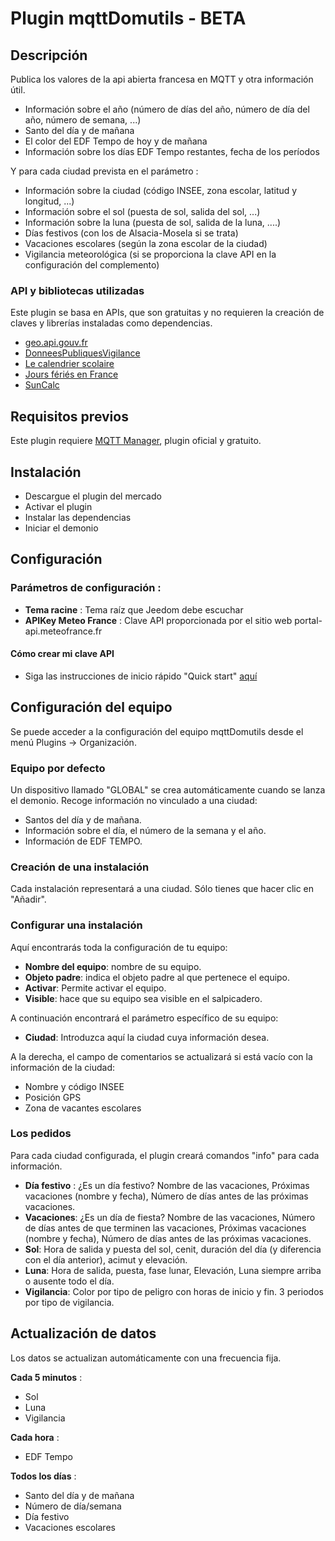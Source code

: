 # Plugin mqttDomutils - BETA

## Descripción

Publica los valores de la api abierta francesa en MQTT y otra información útil.

- Información sobre el año (número de días del año, número de día del año, número de semana, ...)
- Santo del día y de mañana
- El color del EDF Tempo de hoy y de mañana
- Información sobre los días EDF Tempo restantes, fecha de los períodos

Y para cada ciudad prevista en el parámetro :

- Información sobre la ciudad (código INSEE, zona escolar, latitud y longitud, ...)
- Información sobre el sol (puesta de sol, salida del sol, ...)
- Información sobre la luna (puesta de sol, salida de la luna, ....)
- Días festivos (con los de Alsacia-Mosela si se trata)
- Vacaciones escolares (según la zona escolar de la ciudad)
- Vigilancia meteorológica (si se proporciona la clave API en la configuración del complemento)

### API y bibliotecas utilizadas

Este plugin se basa en APIs, que son gratuitas y no requieren la creación de claves y librerías instaladas como dependencias.

- [geo.api.gouv.fr](https://geo.api.gouv.fr/)
- [DonneesPubliquesVigilance](https://portail-api.meteofrance.fr/web)
- [Le calendrier scolaire](https://data.education.gouv.fr/explore/dataset/fr-en-calendrier-scolaire/information/)
- [Jours fériés en France](https://calendrier.api.gouv.fr/jours-feries/)
- [SunCalc](https://github.com/mourner/suncalc)

## Requisitos previos

Este plugin requiere [MQTT Manager](https://market.jeedom.com/index.php?v=d&p=market_display&id=4213), plugin oficial y gratuito.

## Instalación

- Descargue el plugin del mercado
- Activar el plugin
- Instalar las dependencias
- Iniciar el demonio

## Configuración

### Parámetros de configuración :
- **Tema racine** : Tema raíz que Jeedom debe escuchar
- **APIKey Meteo France** : Clave API proporcionada por el sitio web portal-api.meteofrance.fr

#### Cómo crear mi clave API

- Siga las instrucciones de inicio rápido "Quick start" [aquí](https://portail-api.meteofrance.fr/web/en/faq) 

## Configuración del equipo

Se puede acceder a la configuración del equipo mqttDomutils desde el menú Plugins → Organización.

### Equipo por defecto

Un dispositivo llamado "GLOBAL" se crea automáticamente cuando se lanza el demonio. Recoge información
no vinculado a una ciudad:

- Santos del día y de mañana.
- Información sobre el día, el número de la semana y el año.
- Información de EDF TEMPO.

### Creación de una instalación

Cada instalación representará a una ciudad. Sólo tienes que hacer clic en "Añadir".

### Configurar una instalación

Aquí encontrarás toda la configuración de tu equipo:

- **Nombre del equipo**: nombre de su equipo.
- **Objeto padre**: indica el objeto padre al que pertenece el equipo.
- **Activar**: Permite activar el equipo.
- **Visible**: hace que su equipo sea visible en el salpicadero.

A continuación encontrará el parámetro específico de su equipo:

- **Ciudad**: Introduzca aquí la ciudad cuya información desea.

A la derecha, el campo de comentarios se actualizará si está vacío con la información de la ciudad:

- Nombre y código INSEE
- Posición GPS
- Zona de vacantes escolares

### Los pedidos

Para cada ciudad configurada, el plugin creará comandos "info" para cada información.

- **Día festivo** : ¿Es un día festivo? Nombre de las vacaciones, Próximas vacaciones (nombre y fecha), Número de días antes de las próximas vacaciones.
- **Vacaciones**: ¿Es un día de fiesta? Nombre de las vacaciones, Número de días antes de que terminen las vacaciones, Próximas vacaciones (nombre y fecha), Número de días antes de las próximas vacaciones.
- **Sol**: Hora de salida y puesta del sol, cenit, duración del día (y diferencia con el día anterior), acimut y elevación.
- **Luna**: Hora de salida, puesta, fase lunar, Elevación, Luna siempre arriba o ausente todo el día.
- **Vigilancia**: Color por tipo de peligro con horas de inicio y fin. 3 periodos por tipo de vigilancia.

## Actualización de datos

Los datos se actualizan automáticamente con una frecuencia fija.

**Cada 5 minutos** :
- Sol
- Luna
- Vigilancia

**Cada hora** :
- EDF Tempo

**Todos los días** :
- Santo del día y de mañana
- Número de día/semana
- Día festivo
- Vacaciones escolares
